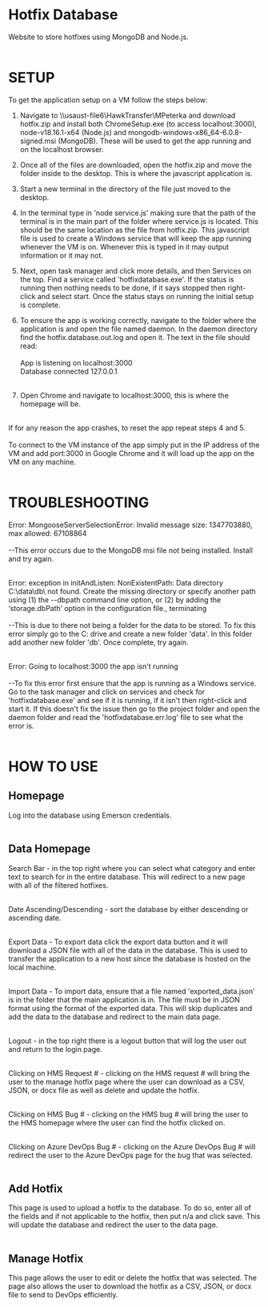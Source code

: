# Hotfix Database
Website to store hotfixes using MongoDB and Node.js.
<br>
<br>


# SETUP

To get the application setup on a VM follow the steps below:
1. Navigate to \\\usaust-file6\HawkTransfer\MPeterka and download hotfix.zip and install both ChromeSetup.exe (to access localhost:3000), node-v18.16.1-x64 (Node.js) and mongodb-windows-x86_64-6.0.8-signed.msi (MongoDB). These will be used to get the app running and on the localhost browser.
2. Once all of the files are downloaded, open the hotfix.zip and move the folder inside to the desktop. This is where the javascript application is.
3. Start a new terminal in the directory of the file just moved to the desktop.
4. In the terminal type in 'node service.js' making sure that the path of the terminal is in the main part of the folder where service.js is located. This should be the same location as the file from hotfix.zip. This javascript file is used to create a Windows service that will keep the app running whenever the VM is on. Whenever this is typed in it may output information or it may not.
5. Next, open task manager and click more details, and then Services on the top. Find a service called 'hotfixdatabase.exe'. If the status is running then nothing needs to be done, if it says stopped then right-click and select start. Once the status stays on running the initial setup is complete.
6. To ensure the app is working correctly, navigate to the folder where the application is and open the file named daemon. In the daemon directory find the hotfix.database.out.log and open it. The text in the file should read: <br><br>
App is listening on localhost:3000 <br>
Database connected 127.0.0.1 <br> <br>

7. Open Chrome and navigate to localhost:3000, this is where the homepage will be.
<br>
If for any reason the app crashes, to reset the app repeat steps 4 and 5.
<br>
<br>
To connect to the VM instance of the app simply put in the IP address of the VM and add port:3000 in Google Chrome and it will load up the app on the VM on any machine.
<br>
<br>


# TROUBLESHOOTING

Error: MongooseServerSelectionError: Invalid message size: 1347703880, max allowed: 67108864 <br><br>
--This error occurs due to the MongoDB msi file not being installed. Install and try again. <br><br>

Error: exception in initAndListen: NonExistentPath: Data directory C:\data\db\ not found. Create the missing directory or specify another path using (1) the --dbpath command line option, or (2) by adding the ‘storage.dbPath’ option in the configuration file., terminating <br><br>
--This is due to there not being a folder for the data to be stored. To fix this error simply go to the C: drive and create a new folder 'data'. In this folder add another new folder 'db'. Once complete, try again. <br><br>

Error: Going to localhost:3000 the app isn't running <br><br>
--To fix this error first ensure that the app is running as a Windows service. Go to the task manager and click on services and check for 'hotfixdatabase.exe' and see if it is running, if it isn't then right-click and start it. If this doesn't fix the issue then go to the project folder and open the daemon folder and read the 'hotfixdatabase.err.log' file to see what the error is.
<br><br>


# HOW TO USE


Homepage
------------------------------------------------------------------------------------------------------------------------------------------------------------------------------------------------------------------------------
  
Log into the database using Emerson credentials.
<br>
<br>
  
  
Data Homepage
------------------------------------------------------------------------------------------------------------------------------------------------------------------------------------------------------------------------------

Search Bar - in the top right where you can select what category and enter text to search for in the entire database. This will redirect to a new page with all of the filtered hotfixes.
<br>
<br>

Date Ascending/Descending - sort the database by either descending or ascending date.
<br>
<br>

Export Data - To export data click the export data button and it will download a JSON file with all of the data in the database. This is used to transfer the application to a new host since the database is hosted on the local machine.
<br>
<br>

Import Data - To import data, ensure that a file named 'exported_data.json' is in the folder that the main application is in. The file must be in JSON format using the format of the exported data. This will skip     duplicates and add the data to the database and redirect to the main data page.
<br>
<br>

Logout - in the top right there is a logout button that will log the user out and return to the login page.
<br>
<br>

Clicking on HMS Request # - clicking on the HMS request # will bring the user to the manage hotfix page where the user can download as a CSV, JSON, or docx file as well as delete and update the hotfix.
<br>
<br>

Clicking on HMS Bug # - clicking on the HMS bug # will bring the user to the HMS homepage where the user can find the hotfix clicked on.
<br>
<br>

Clicking on Azure DevOps Bug # - clicking on the Azure DevOps Bug # will redirect the user to the Azure DevOps page for the bug that was selected.
<br>
<br>

    
Add Hotfix
------------------------------------------------------------------------------------------------------------------------------------------------------------------------------------------------------------------------------
  
This page is used to upload a hotfix to the database. To do so, enter all of the fields and if not applicable to the hotfix, then put n/a and click save. This will update the database and redirect the user to the data page.
<br>
<br>
  

Manage Hotfix
------------------------------------------------------------------------------------------------------------------------------------------------------------------------------------------------------------------------------

This page allows the user to edit or delete the hotfix that was selected. The page also allows the user to download the hotfix as a CSV, JSON, or docx file to send to DevOps efficiently.
<br>
<br>

